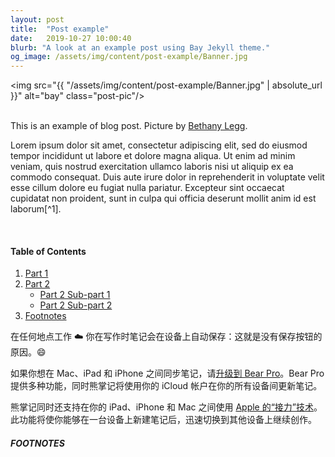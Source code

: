 ```yaml
---
layout: post
title:  "Post example"
date:   2019-10-27 10:00:40
blurb: "A look at an example post using Bay Jekyll theme."
og_image: /assets/img/content/post-example/Banner.jpg
---
```


<img src="{{ "/assets/img/content/post-example/Banner.jpg" | absolute_url }}" alt="bay" class="post-pic"/>
<br />
<br />

This is an example of blog post.
Picture by [Bethany Legg](https://unsplash.com/@bkotynski).

Lorem ipsum dolor sit amet, consectetur adipiscing elit, sed do eiusmod tempor incididunt ut labore et dolore magna aliqua. Ut enim ad minim veniam, quis nostrud exercitation ullamco laboris nisi ut aliquip ex ea commodo consequat. Duis aute irure dolor in reprehenderit in voluptate velit esse cillum dolore eu fugiat nulla pariatur. Excepteur sint occaecat cupidatat non proident, sunt in culpa qui officia deserunt mollit anim id est laborum[^1].

<br />


#### Table of Contents
1. [Part 1](#part-1)
2. [Part 2](#part-2)
    * [Part 2 Sub-part 1](#part-2-sub-part-1)
    * [Part 2 Sub-part 2](#part-2-sub-part-2)
3. [Footnotes](#footnotes)

在任何地点工作 ☁️
你在写作时笔记会在设备上自动保存：这就是没有保存按钮的原因。😄 

如果你想在 Mac、iPad 和 iPhone 之间同步笔记，请[升级到 Bear Pro](bear://x-callback-url/open-bear-pro)。Bear Pro 提供多种功能，同时熊掌记将使用你的 iCloud 帐户在你的所有设备间更新笔记。

熊掌记同时还支持在你的 iPad、iPhone 和 Mac 之间使用 [Apple 的“接力”技术](https://support.apple.com/zh-cn/HT204681)。此功能将使你能够在一台设备上新建笔记后，迅速切换到其他设备上继续创作。

##### FOOTNOTES


